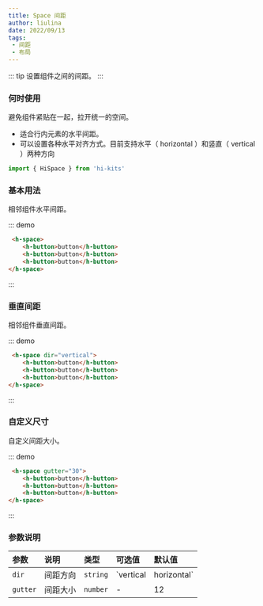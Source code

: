 ```yaml
---
title: Space 间距
author: liulina
date: 2022/09/13
tags:
 - 间距
 - 布局
---
```

::: tip
设置组件之间的间距。
:::
### 何时使用
避免组件紧贴在一起，拉开统一的空间。

- 适合行内元素的水平间距。
- 可以设置各种水平对齐方式。目前支持水平（ horizontal ）和竖直（ vertical ）两种方向
```ts
import { HiSpace } from 'hi-kits'
```
### 基本用法
相邻组件水平间距。

::: demo
```html
 <h-space>
    <h-button>button</h-button>
    <h-button>button</h-button>
    <h-button>button</h-button>
</h-space>

```
:::

### 垂直间距
相邻组件垂直间距。

::: demo
```html
 <h-space dir="vertical">
    <h-button>button</h-button>
    <h-button>button</h-button>
    <h-button>button</h-button>
</h-space>

```
:::

### 自定义尺寸
自定义间距大小。

::: demo
```html
 <h-space gutter="30">
    <h-button>button</h-button>
    <h-button>button</h-button>
    <h-button>button</h-button>
</h-space>

```
:::

### 参数说明

|参数|说明|类型|可选值|默认值
|:--|:--|:--|:-----|:---
| `dir` | 间距方向| `string` | `vertical | horizontal` | `horizontal`
| `gutter` | 间距大小	| `number` | - | 12


